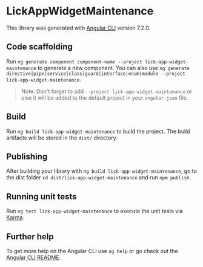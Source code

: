 # LickAppWidgetMaintenance

This library was generated with [Angular CLI](https://github.com/angular/angular-cli) version 7.2.0.

## Code scaffolding

Run `ng generate component component-name --project lick-app-widget-maintenance` to generate a new component. You can also use `ng generate directive|pipe|service|class|guard|interface|enum|module --project lick-app-widget-maintenance`.
> Note: Don't forget to add `--project lick-app-widget-maintenance` or else it will be added to the default project in your `angular.json` file. 

## Build

Run `ng build lick-app-widget-maintenance` to build the project. The build artifacts will be stored in the `dist/` directory.

## Publishing

After building your library with `ng build lick-app-widget-maintenance`, go to the dist folder `cd dist/lick-app-widget-maintenance` and run `npm publish`.

## Running unit tests

Run `ng test lick-app-widget-maintenance` to execute the unit tests via [Karma](https://karma-runner.github.io).

## Further help

To get more help on the Angular CLI use `ng help` or go check out the [Angular CLI README](https://github.com/angular/angular-cli/blob/master/README.md).
